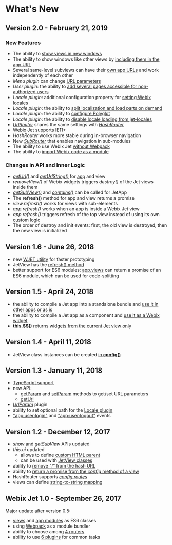 # What's New

## Version 2.0 - February 21, 2019

### New Features

* The ability to [show views in new windows](api/jetview-api.md#showing-a-subview-in-a-new-window)
* The ability to show windows like other views by [including them in the app URL](part-ii-webix-jet-in-details/popups-and-windows.md#including-windows-in-the-app-url)
* Several same-level subviews can have their [own app URLs](part-ii-webix-jet-in-details/views.md#3-several-dynamic-subviews) and work independently of each other
* *Menu plugin* can change [URL parameters](part-ii-webix-jet-in-details/plugins.md#using-the-plugin-to-change-url-parameters)
* *User plugin*: the ability to [add several pages accessible for non-authorized users](part-ii-webix-jet-in-details/plugins.md#adding-public-pages)
* *Locale plugin*: additional configuration property for [setting Webix locales](part-ii-webix-jet-in-details/plugins.md#combining-with-webix-locales)
* *Locale plugin*: the ability to [split localization and load parts on demand](part-ii-webix-jet-in-details/plugins.md#splitting-localization)
* *Locale plugin*: the ability to [configure Polyglot](part-ii-webix-jet-in-details/plugins.md#configuring-polyglot)
* *Locale plugin*: the ability to [disable locale loading from jet-locales](part-ii-webix-jet-in-details/plugins.md#path-for-the-locale-plugin)
* [*UrlRouter*](part-ii-webix-jet-in-details/routers.md#2-url-router) shares the same settings with [*HashRouter*](part-ii-webix-jet-in-details/routers.md#1-hash-router-default)
* Webix Jet supports IE11+
* *HashRouter* works more stable during in-browser navigation
* New [*SubRouter*](part-ii-webix-jet-in-details/routers.md#5-sub-router) that enables navigation in sub-modules
* The ability to use Webix Jet [without Webpack](part-iv-toolchain/using-webix-jet-without-webpack.md)
* The ability to [import Webix code as a module](part-iv-toolchain/importing-webix-as-module.md)

### Changes in API and Inner Logic

* [*getUrl()*](api/jetview-api.md#this-geturl) and [*getUrlString()*](api/jetview-api.md#this-geturlstring) for [app](api/jetapp-methods.md#app-geturl) and view
* *removeView()* of Webix widgets triggers *destroy()* of the Jet views inside them
* [*getSubView()*](api/jetapp-methods.md#app-getsubview) and [*contains()*](api/jetapp-methods.md#app-contains) can be called for JetApp
* The **refresh()** method for app and view returns a promise
* *view.refresh()* works for views with sub-elements
* *app.refresh()* works when an app is inside a Webix Jet view
* *app.refresh()* triggers refresh of the top view instead of using its own custom logic
* The order of destroy and init events: first, the old view is destroyed, then the new view is initialized

## Version 1.6 - June 26, 2018

* new [WJET utility](part-iv-toolchain/wjet-utility-for-faster-prototyping.md) for faster prototyping
* JetView has the [refresh\(\) method](api/jetview-api.md#this-refresh)
* better support for ES6 modules: [app.views](part-ii-webix-jet-in-details/app-config.md#code-splitting) can return a promise of an ES6 module, which can be used for code-splitting

## Version 1.5 - April 24, 2018

* the ability to compile a Jet app into a standalone bundle and [use it in other apps or as is](part-iv-toolchain/big-app-development.md#modules-and-large-app-development)
* the ability to compile a Jet app as a component and [use it as a Webix widget](part-iv-toolchain/big-app-development.md#using-jet-app-as-a-widget)
* [**this.$$\(\)**](api/jetview-api.md#this-usdusd) returns [widgets from the current Jet view only](part-ii-webix-jet-in-details/referencing-views.md#5-referencing-webix-widgets)

## Version 1.4 - April 11, 2018

* JetView class instances can be created [in **config\(\)**](part-ii-webix-jet-in-details/views.md#jetview-constructor)

## Version 1.3 - January 11, 2018

* [TypeScript support](part-iv-toolchain/using-typescript.md)
* new API:
  * [getParam](api/jetview-api.md#this-getparam) and [setParam](api/jetview-api.md#this-setparam) methods to get/set URL parameters
  * [getUrl](api/jetview-api.md#this-geturl)
* [_UrlParam_](part-ii-webix-jet-in-details/plugins.md#urlparam-plugin) plugin
* ability to set optional path for the [Locale plugin](part-ii-webix-jet-in-details/plugins.md#locale-plugin)
* ["app:user:login"](part-ii-webix-jet-in-details/api/jetapp-events.md#app-user-login) and ["app:user:logout"](part-ii-webix-jet-in-details/api/jetapp-events.md#app-user-logout) events

## Version 1.2 - December 12, 2017

* [_show_](api/jetview-api.md#this-show) and [_getSubView_](api/jetview-api.md#this-getsubview) APIs updated
* _this.ui_ updated
  * allows to define [custom HTML parent](api/jetview-api.md#optional-container-parameter)
  * can be used with [JetView classes](part-ii-webix-jet-in-details/popups-and-windows.md#windows-as-jet-view-classes)
* ability to [remove _"!"_ from the hash URL](part-ii-webix-jet-in-details/routers.md#hiding-the-in-the-url)
* ability to [return a promise from the _config_ method of a view](part-ii-webix-jet-in-details/asynchronous-views.md#a-promise-returned-by-config-of-a-class-view)
* HashRouter supports [_config.routes_](part-ii-webix-jet-in-details/app-config.md#beautifying-the-url)
* views can define [string-to-string mapping](part-ii-webix-jet-in-details/app-config.md#changing-view-creation-logic)

## Webix Jet 1.0 - September 26, 2017

Major update after version 0.5:

* [views](part-i-basic-usage/creating-views.md) and [app modules](part-i-basic-usage/creating-apps.md) as ES6 classes
* using [Webpack](https://webpack.js.org/) as a module bundler
* ability to choose among [4 routers](part-ii-webix-jet-in-details/routers.md)
* ability to use [6 plugins](part-ii-webix-jet-in-details/plugins.md) for common tasks

